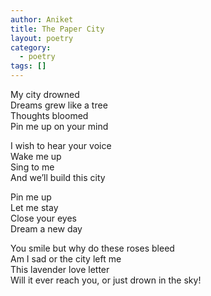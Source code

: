 ```yaml
---
author: Aniket
title: The Paper City
layout: poetry
category:
  - poetry
tags: []
---
```

My city drowned  
Dreams grew like a tree  
Thoughts bloomed  
Pin me up on your mind

I wish to hear your voice  
Wake me up  
Sing to me  
And we’ll build this city

Pin me up  
Let me stay  
Close your eyes  
Dream a new day

You smile but why do these roses bleed  
Am I sad or the city left me  
This lavender love letter  
Will it ever reach you, or just drown in the sky!